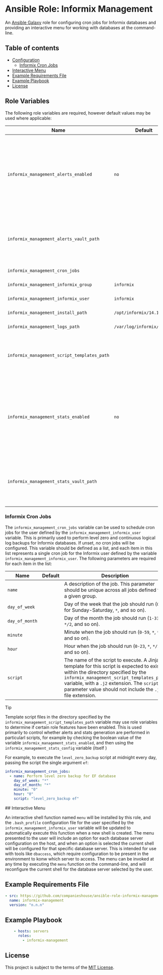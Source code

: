 # Ansible Role: Informix Management

An [Ansible Galaxy](https://galaxy.ansible.com/) role for configuring cron jobs for Informix databases and providing an interactive menu for working with databases at the command-line.

## Table of contents

* [Configuration][1]
    * [Informix Cron Jobs][2]
* [Interactive Menu][3]
* [Example Requirements File][4]
* [Example Playbook][5]
* [License][6]

[1]: #role-variables
[2]: #informix-cron-jobs
[3]: #interactive-menu
[4]: #example-requirements-file
[5]: #example-playbook
[6]: #license

## Role Variables

The following role variables are required, however default values may be used where applicable:

| Name                                    | Default    | Description                                            |
|-----------------------------------------|------------|--------------------------------------------------------|
| `informix_management_alerts_enabled`    | `no`       | A boolean value representing whether to enable the retrieval of alerts config from Hashicorp Vault. If enabled (i.e. set to `yes`), configuration will be retrieved from Hashicorp Vault using the path specified by the `informix_management_alerts_vault_path` variable. This configuration will be stored in a variable named `informix_management_alerts_config` and can be referened in Jinja2 templates installed from the path specified by the `informix_management_script_templates_path` variable. |
| `informix_management_alerts_vault_path` |            | The Hashicorp Vault path to read alerts configuration from when `informix_management_alerts_enabled` is true. This information is made accessible to Jinja2 template scripts installed from the `informix_management_script_templates_path` path, using the template variable `informix_management_alerts_config`. |
| `informix_management_cron_jobs`         |            | See [Informix Cron Jobs][2] for more information.      |
| `informix_management_informix_group`    | `informix` | The group to be used for ownership of script files, directories, and cron jobs. |
| `informix_management_informix_user`     | `informix` | The user to be used for ownership of script files and directories. |
| `informix_management_install_path`      | `/opt/informix/14.10` | The path to the Informix installation directory. |
| `informix_management_logs_path`         | `/var/log/informix/common` | The path to a directory which will be created for storing the output of cron job scripts. |
| `informix_management_script_templates_path` |            | A path to a directory containing one or more [Jinja2](https://jinja.palletsprojects.com/en/2.10.x/) format template script files. These scripts will be installed to `/home/{{ informix_management_informix_user }}/scripts/` and can be executed as cron jobs. See [Informix Cron Jobs][2] for more information. |
| `informix_management_stats_enabled`     | `no`       | A boolean value representing whether to enable the retrieval of stats config from Hashicorp Vault. If enabled (i.e. set to `yes`), configuration will be retrieved from Hashicorp Vault using the path specified by the `informix_management_stats_vault_path` variable. This configuration will be stored in a variable named `informix_management_stats_config` and can be referened in Jinja2 templates installed from the path specified by the `informix_management_script_templates_path` variable. |
| `informix_management_stats_vault_path`  |            | The Hashicorp Vault path to read stats configuration from when `informix_management_stats_enabled` is true. This information is made accessible to Jinja2 template scripts installed from the `informix_management_script_templates_path` path, using the template variable `informix_management_stats_config`. |

### Informix Cron Jobs

The `informix_management_cron_jobs` variable can be used to schedule cron jobs for the user defined by the `informix_management_informix_user` variable. This is primarily used to perform level zero and continuous logical log backups for Informix databases. If unset, _no_ cron jobs will be configured. This variable should be defined as a list, and each item in this list represents a single cron job for the Informix user defined by the variable `informix_management_informix_user`. The following parameters are required for each item in the list:

| Name                 | Default | Description                                                                          |
|----------------------|---------|--------------------------------------------------------------------------------------|
| `name`               |         | A description of the job. This parameter should be unique across all jobs defined for a given group. |
| `day_of_week`        |         | Day of the week that the job should run (`0-6` for Sunday-Saturday, `*`, and so on). |
| `day_of_month`       |         | Day of the month the job should run (`1-31`, `*`, `*/2`, and so on).                 |
| `minute`             |         | Minute when the job should run (`0-59`, `*`, `*/2`, and so on).                      |
| `hour`               |         | Hour when the job should run (`0-23`, `*`, `*/2`, and so on).                        |
| `script`             |         | The name of the script to execute. A Jinja2 template for this script is expected to exist within the directory specified by the `informix_management_script_templates_path` variable, with a `.j2` extension. The `script` parameter value should not include the `.j2` file extension.

> [!TIP]
> Template script files in the directory specified by the `informix_management_script_templates_path` variable may use role variables to determine if certain role features have been enabled. This is used primarily to control whether alerts and stats generation are performed in particularl scripts, for example by checking the boolean value of the variable `informix_management_stats_enabled`, and then using the `informix_management_stats_config` variable (itself )


For example, to execute the `level_zero_backup` script at midnight every day, passing the script the single argument `ef`:

```yaml
informix_management_cron_jobs:
  - name: Perform level zero backup for EF database
    day_of_week: "*"
    day_of_month: "*"
    minute: "0"
    hour: "0"
    script: "level_zero_backup ef"
```

## Interactive Menu

An interactive shell function named `menu` will be installed by this role, and the `.bash_profile` configuration file for the user specified by the `informix_management_informix_user` variable will be updated to automatically execute this function when a new shell is created. The menu presented to the user will include an option for each database server configuration on the host, and when an option is selected the current shell will be configured for that specific database server. This is intended for use with tools like `dbaccess`, which require configuration to be present in the environment to konw which server to access. The menu can be invoked at any time by executing the `menu` function on the command-line, and will reconfigure the current shell for the database server selected by the user.

## Example Requirements File

```yml
- src: https://github.com/companieshouse/ansible-role-informix-management
  name: informix-management
  version: "n.n.n"
```

## Example Playbook

```yml
    - hosts: servers
      roles:
        - informix-management
```

## License

This project is subject to the terms of the [MIT License](/LICENSE).
